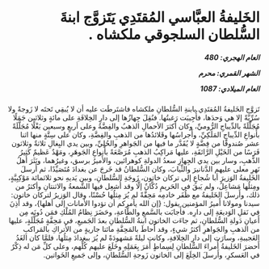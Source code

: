 <h1 dir="rtl">الخَليفةُ العبَّاسي المُقتَدِي يَتَزوَّج ابنةَ السُّلطان السلجوقي ملكشاه .</h1>

<h5 dir="rtl">العام الهجري:  480

الشهر القمري: محرم

العام الميلادي: 1087</h5>

<p dir="rtl">تَزوَّج الخَليفةُ المُقتَدِي بابنةِ السُّلطانِ ملكشاه فاشتَرطَت عليه أن لا يُبقِي تَحتَه لا زَوجةً ولا سُرِّيَّةً إلا هي وَحدَها، فأُجِيبَت رَغبتُها. فنُقِلَ جِهازُها إلى دارِ الخِلافَةِ على مائةٍ وثلاثين جَمَلًا مُجَلَّلَةً بالدِّيباجِ الرُّوميِّ، وكان أَكثرَ الأحمالِ الذهبُ والفِضَّةُ وعلى أربعٍ وسبعين بَغْلًا مُجَلَّلَةً بأَنواعِ الدِّيباجِ المَلَكِيِّ، وأَجراسُها وقَلائدُها من الذهبِ والفِضَّةِ، وكان على سِتَّةٍ منها اثنا عشر صُندوقًا من فِضَّةٍ لا يُقَدَّر ما فيها من الجَواهرِ والحُلِيِّ، وبين يدي البِغالِ ثلاثةٌ وثلاثون فَرَسًا من الخَيْلِ الرَّائقَةِ، عليها مَراكِبُ الذهبِ مُرَصَّعَةً بأَنواعِ الجَوهَرِ، ومَهْدٌ عَظيمٌ كَثيرُ الذَّهبِ، وسار بين يدي الجِهازِ سعدُ الدولةِ كوهرائين، والأَميرُ برسق، وغيرُهما، ونَثَرَ أَهلُ نَهرِ معلى عليهم الدَّنانيرَ والثِّيابَ، وكان السُّلطانُ قد خَرجَ عن بغدادَ مُتَصَيِّدًا، ثم أَرسلَ الخَليفةُ الوَزيرَ أبا شُجاعٍ إلى تركان خاتون، زَوجَةِ السُّلطانِ، وبين يَديهِ نحو ثلاثمائة مَوْكِبِيَّةٍ، ومِثلُها مَشاعِلُ، ولم يَبقَ في الحَريمِ دُكَّانٌ إلَّا وقد أُشعِل فيها الشَّمعةُ والاثنتانِ وأكثرُ من ذلك، وأَرسلَ الخَليفةُ مع ظُفَر خادمِه مَحِفَّةً لم يُرَ مِثلُها حُسْنًا، وقال الوَزيرُ لتركان خاتون: سيدنا ومولانا أَميرُ المؤمنين يقول: {إن الله يأمركم أن تؤدوا الأمانات إلى أهلها}، وقد أَذِنَ في نَقلِ الوَديعَةِ إلى دارِه. فأَجابَت بالسَّمعِ والطَّاعةِ، وحَضَرَ نِظامُ المُلْكِ فمَن دُونَه مِن أَعيانِ دَولةِ السُّلطانِ، ثم جاءَت الخاتون ابنةُ السُّلطانِ بعدَ الجَميعِ، في مَحِفَّةٍ مُجَلَّلَةٍ، عليها من الذهبِ والجَواهرِ أكثرُ شيءٍ، وقد أَحاطَ بالمَحِفَّةِ مائتا جاريةٍ من الأتراكِ بالمَراكبِ العَجيبةِ، وسارَت إلى دارِ الخِلافةِ، وكانت ليلةً مَشهودَةً لم يُرَ ببغدادَ مِثلُها، فلمَّا كان الغَدُ أَحضرَ الخَليفةُ أُمراءَ السُّلطانِ لِسِماطٍ أَمَرَ بِعَمَلِهِ وخَلَعَ عليهم كُلِّهم، وعلى كلِّ مَن له ذِكْرٌ في العَسكرِ، وأَرسلَ الخِلَعَ إلى الخاتون زَوجةِ السُّلطانِ، وإلى جَميعِ الخَواتين.</p></br>
